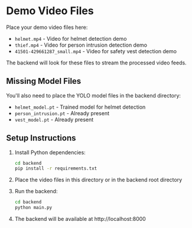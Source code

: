 # Demo Video Files

Place your demo video files here:

- `helmet.mp4` - Video for helmet detection demo
- `thief.mp4` - Video for person intrusion detection demo  
- `41501-429661287_small.mp4` - Video for safety vest detection demo

The backend will look for these files to stream the processed video feeds.

## Missing Model Files

You'll also need to place the YOLO model files in the backend directory:
- `helmet_model.pt` - Trained model for helmet detection
- `person_intrusion.pt` - Already present
- `vest_model.pt` - Already present

## Setup Instructions

1. Install Python dependencies:
   ```bash
   cd backend
   pip install -r requirements.txt
   ```

2. Place the video files in this directory or in the backend root directory

3. Run the backend:
   ```bash
   cd backend
   python main.py
   ```

4. The backend will be available at http://localhost:8000